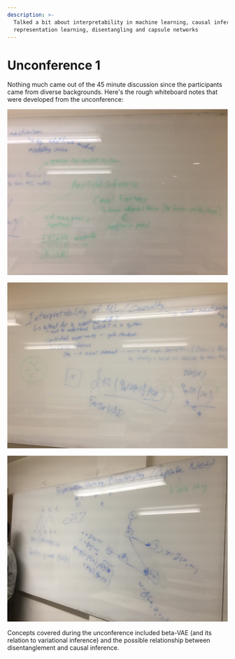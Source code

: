 ```yaml
---
description: >-
  Talked a bit about interpretability in machine learning, causal inference,
  representation learning, disentangling and capsule networks
---
```


# Unconference 1

Nothing much came out of the 45 minute discussion since the participants came from diverse backgrounds. Here's the rough whiteboard notes that were developed from the unconference:

![](../../.gitbook/assets/img_6164.JPG)

![](../../.gitbook/assets/img_6165.JPG)

![](../../.gitbook/assets/img_6166%20%281%29.JPG)

Concepts covered during the unconference included beta-VAE \(and its relation to variational inference\) and the possible relationship between disentanglement and causal inference.


